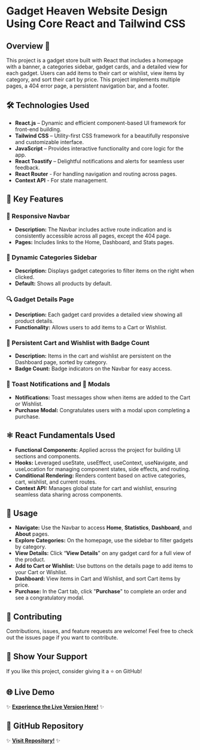 # Gadget Heaven Website Design Using Core React and Tailwind CSS

## Overview 🌟
This project is a gadget store built with React that includes a homepage with a banner, a categories sidebar, gadget cards, and a detailed view for each gadget. Users can add items to their cart or wishlist, view items by category, and sort their cart by price. This project implements multiple pages, a 404 error page, a persistent navigation bar, and a footer.

## 🛠️ Technologies Used
- **React.js** – Dynamic and efficient component-based UI framework for front-end building.
- **Tailwind CSS** – Utility-first CSS framework for a beautifully responsive and customizable interface.
- **JavaScript** – Provides interactive functionality and core logic for the app.
- **React Toastify** – Delightful notifications and alerts for seamless user feedback.
- **React Router** - For handling navigation and routing across pages.
- **Context API** - For state management.

## 📱 Key Features
### 🚀 Responsive Navbar
- **Description:** The Navbar includes active route indication and is consistently accessible across all pages, except the 404 page.
- **Pages:** Includes links to the Home, Dashboard, and Stats pages.

### 🧩 Dynamic Categories Sidebar
- **Description:** Displays gadget categories to filter items on the right when clicked.
- **Default:** Shows all products by default.

### 🔍 Gadget Details Page

- **Description:** Each gadget card provides a detailed view showing all product details.
- **Functionality:** Allows users to add items to a Cart or Wishlist.

### 🛒 Persistent Cart and Wishlist with Badge Count
- **Description:** Items in the cart and wishlist are persistent on the Dashboard page, sorted by category.
- **Badge Count:** Badge indicators on the Navbar for easy access.

### 🔔 Toast Notifications and 🎉 Modals
- **Notifications:** Toast messages show when items are added to the Cart or Wishlist.
- **Purchase Modal:** Congratulates users with a modal upon completing a purchase.

## ⚛️ React Fundamentals Used
- **Functional Components:** Applied across the project for building UI sections and components.
- **Hooks:** Leveraged useState, useEffect, useContext, useNavigate, and useLocation for managing component states, side effects, and routing.
- **Conditional Rendering:** Renders content based on active categories, cart, wishlist, and current routes.
- **Context API:** Manages global state for cart and wishlist, ensuring seamless data sharing across components.

## 📝 Usage
- **Navigate:** Use the Navbar to access **Home**, **Statistics**, **Dashboard**, and **About** pages.
- **Explore Categories:** On the homepage, use the sidebar to filter gadgets by category.
- **View Details:** Click “**View Details**” on any gadget card for a full view of the product.
- **Add to Cart or Wishlist:** Use buttons on the details page to add items to your Cart or Wishlist.
- **Dashboard:** View items in Cart and Wishlist, and sort Cart items by price.
- **Purchase:** In the Cart tab, click "**Purchase**" to complete an order and see a congratulatory modal.


## 📣 Contributing
Contributions, issues, and feature requests are welcome! Feel free to check out the issues page if you want to contribute.


## 🎉 Show Your Support
If you like this project, consider giving it a ⭐ on GitHub!

## 🌐 Live Demo
✨ **[Experience the Live Version Here!](https://elite-gadget-heaven.netlify.app)** ✨

## 📂 GitHub Repository
✨ **[Visit Repository!](https://github.com/programming-hero-web-course2/b10a8-gadget-heaven-elite1122)** ✨

